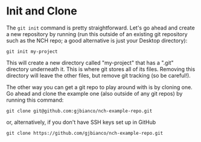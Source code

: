 # Init and Clone

The `git init` command is pretty straightforward. Let's go ahead and create a new repository by running (run this outside of an existing git repository such as the NCH repo; a good alternative is just your Desktop directory):

`git init my-project`

This will create a new directory called "my-project" that has a ".git" directory underneath it. This is where git stores all of its files. Removing this directory will leave the other files, but remove git tracking (so be careful!).

The other way you can get a git repo to play around with is by cloning one. Go ahead and clone the example one (also outside of any git repos) by running this command:

`git clone git@github.com:gjbianco/nch-example-repo.git`

or, alternatively, if you don't have SSH keys set up in GitHub

`git clone https://github.com/gjbianco/nch-example-repo.git`
